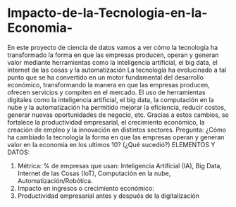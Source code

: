 # Impacto-de-la-Tecnologia-en-la-Economia-
En este proyecto de ciencia de datos vamos a ver cómo la tecnología ha transformado la forma en que las empresas producen, operan y generan valor mediante herramientas como la inteligencia artificial, el big data, el internet de las cosas y la automatización
La tecnología ha evolucinado a tal punto que se ha convertido en un motor fundamental del desarrollo económico, transformando la manera en que las empresas producen, ofrecen servicios y compiten en el mercado. El uso de herramientas digitales como la inteligencia artificial, el big data, la computación en la nube y la automatización ha permitido mejorar la eficiencia, reducir costos, generar nuevas oportunidades de negocio, etc. Gracias a estos cambios, se fortalece la productividad empresarial, el crecimiento económico, la creación de empleo y la innovación en distintos sectores.
Pregunta: ¿Cómo ha cambiado la tecnología la forma en que las empresas operan y generan valor en la economía en los ultimos 10? (¿Qué sucedió?)
ELEMENTOS Y DATOS:
1. Métrica: % de empresas que usan: Inteligencia Artificial (IA), Big Data, Internet de las Cosas (IoT), Computación en la nube, Automatización/Robótica.
2. Impacto en ingresos o crecimiento económico:
3. Productividad empresarial antes y después de la digitalización
